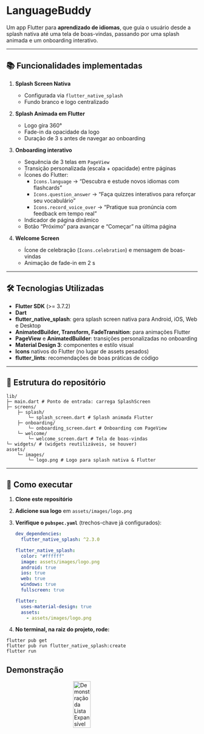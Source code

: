 # LanguageBuddy

Um app Flutter para **aprendizado de idiomas**, que guia o usuário desde a splash nativa até uma tela de boas-vindas, passando por uma splash animada e um onboarding interativo.

---

## 📚 Funcionalidades implementadas

1. **Splash Screen Nativa**
   - Configurada via `flutter_native_splash`
   - Fundo branco e logo centralizado

2. **Splash Animada em Flutter**
   - Logo gira 360°
   - Fade-in da opacidade da logo
   - Duração de 3 s antes de navegar ao onboarding

3. **Onboarding interativo**
   - Sequência de 3 telas em `PageView`
   - Transição personalizada (escala + opacidade) entre páginas
   - Ícones do Flutter:
     - `Icons.language` → “Descubra e estude novos idiomas com flashcards”
     - `Icons.question_answer` → “Faça quizzes interativos para reforçar seu vocabulário”
     - `Icons.record_voice_over` → “Pratique sua pronúncia com feedback em tempo real”
   - Indicador de página dinâmico
   - Botão “Próximo” para avançar e “Começar” na última página

4. **Welcome Screen**
   - Ícone de celebração (`Icons.celebration`) e mensagem de boas-vindas
   - Animação de fade-in em 2 s

---

## 🛠 Tecnologias Utilizadas

- **Flutter SDK** (>= 3.7.2)  
- **Dart**  
- **flutter_native_splash**: gera splash screen nativa para Android, iOS, Web e Desktop  
- **AnimatedBuilder, Transform, FadeTransition**: para animações Flutter  
- **PageView** e **AnimatedBuilder**: transições personalizadas no onboarding  
- **Material Design 3**: componentes e estilo visual  
- **Icons** nativos do Flutter (no lugar de assets pesados)  
- **flutter_lints**: recomendações de boas práticas de código  

---

## 📁 Estrutura do repositório

```
lib/
├─ main.dart # Ponto de entrada: carrega SplashScreen
├─ screens/
    ├─ splash/
        └─ splash_screen.dart # Splash animada Flutter
    ├─ onboarding/
        └─ onboarding_screen.dart # Onboarding com PageView
    └─ welcome/
        └─ welcome_screen.dart # Tela de boas-vindas
└─ widgets/ # (widgets reutilizáveis, se houver)
assets/
    └─ images/
        └─ logo.png # Logo para splash nativa & Flutter
```

---

## 🚀 Como executar

1. **Clone este repositório**
2. **Adicione sua logo** em `assets/images/logo.png`
3. **Verifique o `pubspec.yaml`** (trechos-chave já configurados):

   ```yaml
   dev_dependencies:
     flutter_native_splash: ^2.3.0

   flutter_native_splash:
     color: "#ffffff"
     image: assets/images/logo.png
     android: true
     ios: true
     web: true
     windows: true
     fullscreen: true

   flutter:
     uses-material-design: true
     assets:
       - assets/images/logo.png

4. **No terminal, na raiz do projeto, rode:**

```
flutter pub get
flutter pub run flutter_native_splash:create
flutter run
```

## Demonstração
<div style="display: flex; justify-content: center;">
  <img src="screenshots/demo.gif" alt="Demonstração da Lista Expansível" width="30%">
</div>

